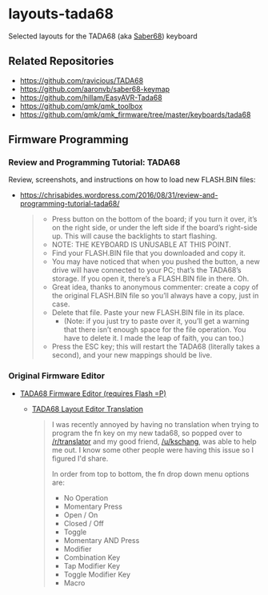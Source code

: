 # layouts-tada68
Selected layouts for the TADA68 (aka [Saber68](http://www.kbdist.com/)) keyboard



## Related Repositories

* https://github.com/ravicious/TADA68
* https://github.com/aaronvb/saber68-keymap
* https://github.com/hillam/EasyAVR-Tada68
* https://github.com/qmk/qmk_toolbox
* https://github.com/qmk/qmk_firmware/tree/master/keyboards/tada68





## Firmware Programming

### Review and Programming Tutorial: TADA68

Review, screenshots, and instructions on how to load new FLASH.BIN files:

* https://chrisabides.wordpress.com/2016/08/31/review-and-programming-tutorial-tada68/

  > - Press button on the bottom of the board; if you turn it over, it’s on the right side, or under the left side if the board’s right-side up.  This will cause the backlights to start flashing.
  > - NOTE: THE KEYBOARD IS UNUSABLE AT THIS POINT.
  > - Find your FLASH.BIN file that you downloaded and copy it.
  > - You may have noticed that when you pushed the button, a new drive will have connected to your PC; that’s the TADA68’s storage.  If you open it, there’s a FLASH.BIN file in there.  Oh.
  > - Great idea, thanks to anonymous commenter: create a copy of the original FLASH.BIN file so you’ll always have a copy, just in case.
  > - Delete that file.  Paste your new FLASH.BIN file in its place.
  >   - (Note: if you just try to paste over it, you’ll get a warning that there isn’t enough space for the file operation.  You have to delete it.  I made the leap of faith, you can too.)
  > - Press the ESC key; this will restart the TADA68 (literally takes a second), and your new mappings should be live.



### Original Firmware Editor

* [TADA68 Firmware Editor (requires Flash =P)](http://123.57.250.164:3000/tada68)

  * [TADA68 Layout Editor Translation](https://www.reddit.com/r/MechanicalKeyboards/comments/52totq/tada68_layout_editor_translation/)

    > I was recently annoyed by having no translation when trying to program the fn key on my new tada68, so popped over to [/r/translator](https://www.reddit.com/r/translator) and my good friend, [/u/kschang](https://www.reddit.com/u/kschang), was able to help me out. I know some other people were having this issue so I figured I'd share.
    >
    > In order from top to bottom, the fn drop down menu options are:
    >
    > - No Operation
    > - Momentary Press
    > - Open / On
    > - Closed / Off
    > - Toggle
    > - Momentary AND Press
    > - Modifier
    > - Combination Key
    > - Tap Modifier Key
    > - Toggle Modifier Key
    > - Macro

  ​
